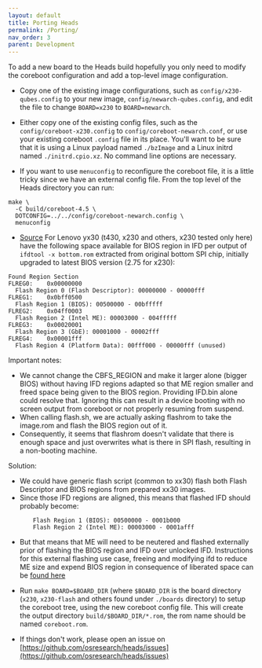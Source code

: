 ```yaml
---
layout: default
title: Porting Heads
permalink: /Porting/
nav_order: 3
parent: Development
---
```


To add a new board to the Heads build hopefully you only need to modify
the coreboot configuration and add a top-level image configuration.

* Copy one of the existing image configurations, such as `config/x230-qubes.config`
to your new image, `config/newarch-qubes.config`, and edit the file to change
`BOARD=x230` to `BOARD=newarch`.

* Either copy one of the existing config files, such as the
`config/coreboot-x230.config` to `config/coreboot-newarch.conf`,
or use your existing coreboot `.config` file in its place.  You'll want to
be sure that it is using a Linux payload named `./bzImage` and a Linux initrd
named `./initrd.cpio.xz`.  No command line options are necessary.

* If you want to use `menuconfig` to reconfigure the coreboot file,
it is a little tricky since we have an external config file.  From the
top level of the Heads directory you can run:

```shell
make \
  -C build/coreboot-4.5 \
  DOTCONFIG=../../config/coreboot-newarch.config \
  menuconfig
```

* [Source](https://github.com/osresearch/heads/issues/667#issuecomment-638971582)
 For Lenovo yx30 (t430, x230 and others, x230 tested only here) have the
 following space available for BIOS region in IFD per output of
 `ifdtool -x bottom.rom` extracted from original bottom SPI chip, initially
 upgraded to latest BIOS version (2.75 for x230):

```text
Found Region Section
FLREG0:    0x00000000
  Flash Region 0 (Flash Descriptor): 00000000 - 00000fff
FLREG1:    0x0bff0500
  Flash Region 1 (BIOS): 00500000 - 00bfffff
FLREG2:    0x04ff0003
  Flash Region 2 (Intel ME): 00003000 - 004fffff
FLREG3:    0x00020001
  Flash Region 3 (GbE): 00001000 - 00002fff
FLREG4:    0x00001fff
  Flash Region 4 (Platform Data): 00fff000 - 00000fff (unused)
```

Important notes:

* We cannot change the CBFS_REGION and make it larger alone (bigger BIOS)
  without having IFD regions adapted so that ME region smaller and freed space
  being given to the BIOS region. Providing IFD.bin alone could resolve that.
  Ignoring this can result in a device booting with no screen output from
  coreboot or not properly resuming from suspend.
* When calling flash.sh, we are actually asking flashrom to take the image.rom
  and flash the BIOS region out of it.
* Consequently, it seems that flashrom doesn't validate that there is enough
  space and just overwrites what is there in SPI flash, resulting in a
  non-booting machine.

Solution:

* We could have generic flash script (common to xx30) flash both Flash
 Descriptor and BIOS regions from prepared xx30 images.
* Since those IFD regions are aligned, this means that flashed IFD
 should probably become:

 ```text
        Flash Region 1 (BIOS): 00500000 - 0001b000
        Flash Region 2 (Intel ME): 00003000 - 0001afff
  ```

* But that means that ME will need to be neutered and flashed externally prior
  of flashing the BIOS region and IFD over unlocked IFD.  Instructions for this
  external flashing use case, freeing and modifying ifd to reduce ME size and
  expend BIOS region in consequence of liberated space can be [found here](https://github.com/corna/me_cleaner/wiki/External-flashing#neutralize-and-shrink-intel-me-useful-only-for-coreboot)

* Run `make BOARD=$BOARD_DIR` (where `$BOARD_DIR` is the board directory
  (`x230`, `x230-flash` and others found under `./boards` directory) to setup
  the coreboot tree, using the new coreboot config file.  This will create the
  output directory `build/$BOARD_DIR/*.rom`, the rom name should be named
  `coreboot.rom`.

* If things don't work, please open an issue on [https://github.com/osresearch/heads/issues](https://github.com/osresearch/heads/issues)
